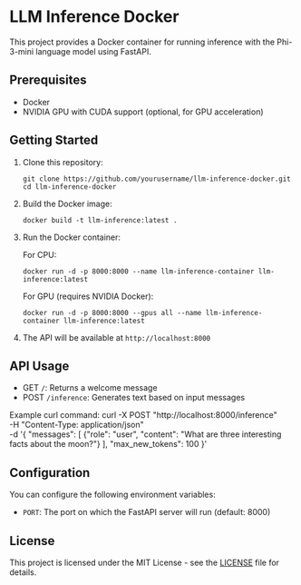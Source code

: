 # LLM Inference Docker

This project provides a Docker container for running inference with the Phi-3-mini language model using FastAPI.

## Prerequisites

- Docker
- NVIDIA GPU with CUDA support (optional, for GPU acceleration)

## Getting Started

1. Clone this repository:
   ```
   git clone https://github.com/yourusername/llm-inference-docker.git
   cd llm-inference-docker
   ```

2. Build the Docker image:
   ```
   docker build -t llm-inference:latest .
   ```

3. Run the Docker container:

   For CPU:
   ```
   docker run -d -p 8000:8000 --name llm-inference-container llm-inference:latest
   ```

   For GPU (requires NVIDIA Docker):
   ```
   docker run -d -p 8000:8000 --gpus all --name llm-inference-container llm-inference:latest
   ```

4. The API will be available at `http://localhost:8000`

## API Usage

- GET `/`: Returns a welcome message
- POST `/inference`: Generates text based on input messages

Example curl command:
curl -X POST "http://localhost:8000/inference" \
-H "Content-Type: application/json" \
-d '{
"messages": [
{"role": "user", "content": "What are three interesting facts about the moon?"}
],
"max_new_tokens": 100
}'

## Configuration

You can configure the following environment variables:
- `PORT`: The port on which the FastAPI server will run (default: 8000)

## License

This project is licensed under the MIT License - see the [LICENSE](LICENSE) file for details.

